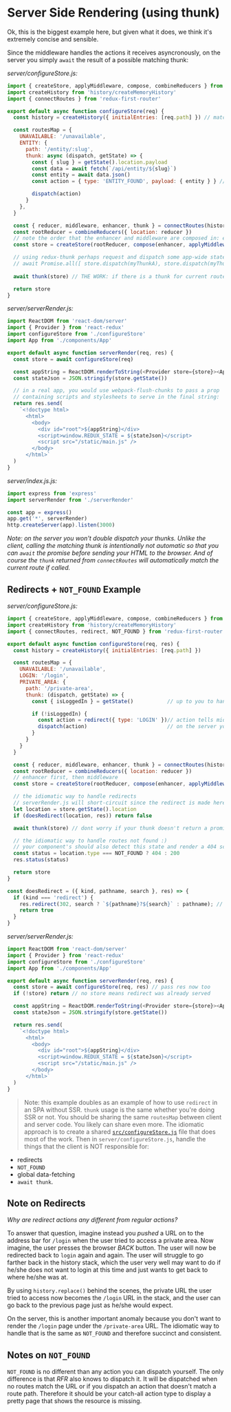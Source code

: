 # Server Side Rendering (using thunk)
Ok, this is the biggest example here, but given what it does, we think it's extremely concise and sensible. 

Since the middleware handles the actions it receives asyncronously, on the server you simply `await` the result of a possible matching thunk:

*server/configureStore.js:*
```js
import { createStore, applyMiddleware, compose, combineReducers } from 'redux'
import createHistory from 'history/createMemoryHistory'
import { connectRoutes } from 'redux-first-router'

export default async function configureStore(req) {
  const history = createHistory({ initialEntries: [req.path] }) // match initial route to express path

  const routesMap = {
    UNAVAILABLE: '/unavailable',
    ENTITY: { 
      path: '/entity/:slug',
      thunk: async (dispatch, getState) => {
        const { slug } = getState().location.payload
        const data = await fetch(`/api/entity/${slug}`)
        const entity = await data.json()
        const action = { type: 'ENTITY_FOUND', payload: { entity } } // you handle this action type

        dispatch(action)
      }
    },
  }

  const { reducer, middleware, enhancer, thunk } = connectRoutes(history, routesMap) // notice `thunk`
  const rootReducer = combineReducers({ location: reducer })
  // note the order that the enhancer and middleware are composed in: enhancer first, then middleware
  const store = createStore(rootReducer, compose(enhancer, applyMiddleware(middleware)))

  // using redux-thunk perhaps request and dispatch some app-wide state as well, e.g:
  // await Promise.all([ store.dispatch(myThunkA), store.dispatch(myThunkB) ])
  
  await thunk(store) // THE WORK: if there is a thunk for current route, it will be awaited here

  return store
}
```

*server/serverRender.js:*
```javascript
import ReactDOM from 'react-dom/server'
import { Provider } from 'react-redux'
import configureStore from './configureStore'
import App from './components/App'

export default async function serverRender(req, res) {
  const store = await configureStore(req)

  const appString = ReactDOM.renderToString(<Provider store={store}><App /></Provider>)
  const stateJson = JSON.stringify(store.getState())

  // in a real app, you would use webpack-flush-chunks to pass a prop
  // containing scripts and stylesheets to serve in the final string:
  return res.send(
    `<!doctype html>
      <html>
        <body>
          <div id="root">${appString}</div>
          <script>window.REDUX_STATE = ${stateJson}</script>
          <script src="/static/main.js" />
        </body>
      </html>`
  )
}
```

*server/index.js.js:*
```js
import express from 'express'
import serverRender from './serverRender'

const app = express()
app.get('*', serverRender)
http.createServer(app).listen(3000)
```

*Note: on the server you won't double dispatch your thunks. Unlike the client, calling the matching thunk is intentionally not automatic so that you can `await` the promise before sending your HTML to the browser. And of course the `thunk` returned from `connectRoutes` will automatically match the current route if called.*


## Redirects + `NOT_FOUND` Example

*server/configureStore.js:*
```js
import { createStore, applyMiddleware, compose, combineReducers } from 'redux'
import createHistory from 'history/createMemoryHistory'
import { connectRoutes, redirect, NOT_FOUND } from 'redux-first-router'

export default async function configureStore(req, res) {
  const history = createHistory({ initialEntries: [req.path] })

  const routesMap = {
    UNAVAILABLE: '/unavailable',
    LOGIN: '/login',
    PRIVATE_AREA: {
      path: '/private-area',
      thunk: (dispatch, getState) => {
        const { isLoggedIn } = getState()           // up to you to handle via standard redux techniques

        if (!isLoggedIn) {
          const action = redirect({ type: 'LOGIN' })// action tells middleware to use history.replace()
          dispatch(action)                          // on the server you detect a redirect as done below
        }
      }
    }
  }

  const { reducer, middleware, enhancer, thunk } = connectRoutes(history, routesMap) 
  const rootReducer = combineReducers({ location: reducer })
  // enhancer first, then middleware
  const store = createStore(rootReducer, compose(enhancer, applyMiddleware(middleware)))

  // the idiomatic way to handle redirects
  // serverRender.js will short-circuit since the redirect is made here already
  let location = store.getState().location
  if (doesRedirect(location, res)) return false

  await thunk(store) // dont worry if your thunk doesn't return a promise

  // the idiomatic way to handle routes not found :)
  // your component's should also detect this state and render a 404 scene
  const status = location.type === NOT_FOUND ? 404 : 200
  res.status(status)

  return store
}

const doesRedirect = ({ kind, pathname, search }, res) => {
  if (kind === 'redirect') {
    res.redirect(302, search ? `${pathname}?${search}` : pathname); // the request completes here, therefore we must short-circuit after
    return true
  }
}
```

*server/serverRender.js:*
```javascript
import ReactDOM from 'react-dom/server'
import { Provider } from 'react-redux'
import configureStore from './configureStore'
import App from './components/App'

export default async function serverRender(req, res) {
  const store = await configureStore(req, res) // pass res now too
  if (!store) return // no store means redirect was already served

  const appString = ReactDOM.renderToString(<Provider store={store}><App /></Provider>)
  const stateJson = JSON.stringify(store.getState())

  return res.send(
    `<!doctype html>
      <html>
        <body>
          <div id="root">${appString}</div>
          <script>window.REDUX_STATE = ${stateJson}</script>
          <script src="/static/main.js" />
        </body>
      </html>`
  )
}
```

> Note: this example doubles as an example of how to use `redirect` in an SPA without SSR. `thunk` usage is the same whether you're doing SSR or not. You should be sharing the same `routesMap` between client and server code. You likely can share even more. The idiomatic approach is to create a shared [`src/configureStore.js`](https://github.com/faceyspacey/redux-first-router-demo/blob/master/server/configureStore.js#L10) file that does most of the work. Then in `server/configureStore.js`, handle the things that the client is NOT responsible for:

- redirects
- `NOT_FOUND`
- global data-fetching
- `await thunk`.


## Note on Redirects

*Why are redirect actions any different from regular actions?* 

To answer that question, imagine instead
you *pushed* a URL on to the address bar for `/login` when the user tried to access a private area. Now imagine, the user
presses the browser *BACK* button. The user will now be redirected back to `login` again and again. The user will struggle to go farther
back in the history stack, which the user very well may want to do if he/she does not want to login at this time and 
just wants to get back to where he/she was at. 

By using `history.replace()` behind the scenes, the private URL the user tried
to access now becomes the `/login` URL in the stack, and the user can go back to the previous page just as he/she would expect.

On the server, this is another important anomaly because you don't want to render the `/login` page under the `/private-area` URL.
The idiomatic way to handle that is the same as `NOT_FOUND` and therefore succinct and consistent.

## Notes on `NOT_FOUND`

`NOT_FOUND` is no different than any action you can dispatch yourself. The only difference is that *RFR* also knows to dispatch it. It will be dispatched when no routes match the URL or if you dispatch an action that doesn't match a route path. Therefore it should be your catch-all action type to display a pretty page that shows the resource is missing. 
